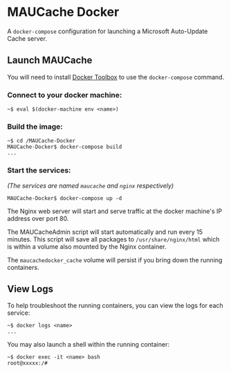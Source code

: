 # MAUCache Docker

A `docker-compose` configuration for launching a Microsoft Auto-Update Cache server.

## Launch MAUCache

You will need to install [Docker Toolbox](https://www.docker.com/products/docker-toolbox) to use the `docker-compose` command.

### Connect to your docker machine:

```
~$ eval $(docker-machine env <name>)
```

### Build the image:

```
~$ cd /MAUCache-Docker
MAUCache-Docker$ docker-compose build
...
```

### Start the services:

*(The services are named `maucache` and `nginx` respectively)*

```
MAUCache-Docker$ docker-compose up -d
```

The Nginx web server will start and serve traffic at the docker machine's IP address over port 80.

The MAUCacheAdmin script will start automatically and run every 15 minutes. This script will save all packages to `/usr/share/nginx/html` which is within a volume also mounted by the Nginx container.

The `maucachedocker_cache` volume will persist if you bring down the running containers.

## View Logs

To help troubleshoot the running containers, you can view the logs for each service:

```
~$ docker logs <name>
...
```

You may also launch a shell within the running container:

```
~$ docker exec -it <name> bash
root@xxxxx:/#
```
